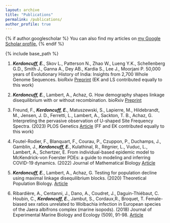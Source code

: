 ```yaml
---
layout: archive
title: "Publications"
permalink: /publications/
author_profile: true
---
```


{% if author.googlescholar %}
  You can also find my articles on <u><a href="{{author.googlescholar}}">my Google Scholar profile</a>.</u>
{% endif %}

{% include base_path %}

<!-- {% for post in site.publications reversed %}
  {% include archive-single.html %}
{% endfor %} -->

1. ***Kerdoncuff, E.***, Skov L., Patterson N., Zhao W., Lueng Y.K., Schellenberg G.D., Smith J., Ganna A., Dey AB., Kardia S., Lee J., Moorjani P. 50,000 years of Evolutionary History of India: Insights from 2,700 Whole Genome Sequences. bioRxiv [Preprint](https://doi.org/10.1101/2024.02.15.580575) (EK and LS contributed equally to this work)

2. ***Kerdoncuff, E.***, Lambert, A., Achaz, G. How demography shapes linkage disequilibrium with or without recombination. bioRxiv  [Preprint](https://www.biorxiv.org/content/10.1101/2023.12.13.571342v1)


3. Freund, F., ***Kerdoncuff, E.***, Matuszewski, S., Lapierre, M., Hildebrandt, M., Jensen, J. D., Ferretti, L., Lambert, A., Sackton, T. B., Achaz, G. Interpreting the pervasive observation of U-shaped Site Frequency Spectra. (2023) PLOS Genetics [Article](https://doi.org/10.1371/journal.pgen.1010677) (FF and EK contributed equally to this work)

4. Foutel-Rodier, F., Blanquart, F., Courau, P., Czuppon, P., Duchamps, J., Gamblin, J., ***Kerdoncuff, E.***, Kulathinal, R., Régnier, L., Vuduc, L., Lambert, A., Schertzer, E. From individual-based epidemic model to McKendrick-von Foerster PDEs: a guide to modeling and inferring COVID-19 dynamics. (2022) Journal of Mathematical Biology [Article](https://doi.org/10.1007/s00285-022-01794-4)

5. ***Kerdoncuff, E.***, Lambert, A., Achaz, G. Testing for population decline using maximal linkage disequilibrium blocks. (2020) Theoretical Population Biology. [Article](https://www.sciencedirect.com/science/article/pii/S0040580920300289)

6. Ribardière, A., Centanni, J., Dano, A., Coudret, J., Daguin-Thiébaut, C. Houbin, C., ***Kerdoncuff, E.***, Jambut, S., Cordaux,R., Broquet, T. Female-biased sex ratios unrelated to Wolbachia infection in European species of the Jaera albifrons complex (marine isopods). (2018) Journal of Experimental Marine Biology and Ecology (509), 91-98. [Article](https://www.sciencedirect.com/science/article/pii/S0022098118301850)
